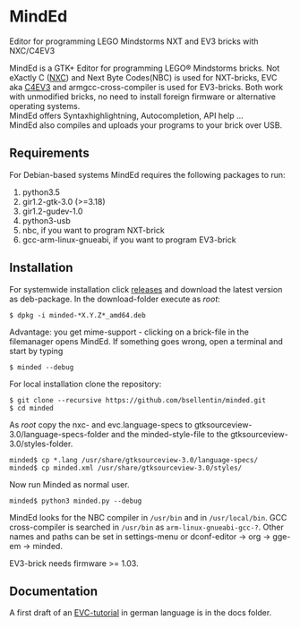 # MindEd
Editor for programming LEGO Mindstorms NXT and EV3 bricks with NXC/C4EV3

MindEd is a GTK+ Editor for programming LEGO:registered: Mindstorms bricks.
Not eXactly C ([NXC](http://bricxcc.sourceforge.net)) and Next Byte Codes(NBC)
is used for NXT-bricks, EVC aka [C4EV3](https://github.com/c4ev3) and
armgcc-cross-compiler is used for EV3-bricks. Both work with unmodified bricks,
no need to install foreign firmware or alternative operating systems.  
MindEd offers Syntaxhighlightning, Autocompletion, API help ...  
MindEd also compiles and uploads your programs to your brick over USB.

## Requirements

For Debian-based systems MindEd requires the following packages to run:

1. python3.5
1. gir1.2-gtk-3.0 (>=3.18)
1. gir1.2-gudev-1.0
1. python3-usb
1. nbc, if you want to program NXT-brick
1. gcc-arm-linux-gnueabi, if you want to program EV3-brick

## Installation

For systemwide installation click [releases](https://github.com/bsellentin/minded/releases)
and download the latest version as deb-package. In the download-folder execute as *root*:

    $ dpkg -i minded-*X.Y.Z*_amd64.deb

Advantage: you get mime-support - clicking on a brick-file in the filemanager opens
MindEd. If something goes wrong, open a terminal and start by typing

    $ minded --debug

For local installation clone the repository:

    $ git clone --recursive https://github.com/bsellentin/minded.git
    $ cd minded

As *root* copy the nxc- and evc.language-specs to gtksourceview-3.0/language-specs-folder
and the minded-style-file to the gtksourceview-3.0/styles-folder.

    minded$ cp *.lang /usr/share/gtksourceview-3.0/language-specs/
    minded$ cp minded.xml /usr/share/gtksourceview-3.0/styles/

Now run Minded as normal user.

    minded$ python3 minded.py --debug


MindEd looks for the NBC compiler in `/usr/bin` and in `/usr/local/bin`.
GCC cross-compiler is searched in `/usr/bin` as `arm-linux-gnueabi-gcc-?`.
Other names and paths can be set in settings-menu or dconf-editor -> org -> gge-em -> minded.

EV3-brick needs firmware >= 1.03.

## Documentation

A first draft of an [EVC-tutorial](docs/evc_tutorial.md) in german language is in the docs folder.
